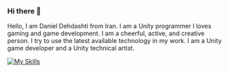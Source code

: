 ### Hi there 👋


Hello, I am Daniel Dehdashti from Iran. I am a Unity programmer I loves gaming and game development. I am a cheerful, active, and creative person. I try to use the latest available technology in my work. I am a Unity game developer and a Unity technical artist.

[![My Skills](https://skillicons.dev/icons?i=java,kotlin,unity,figma&theme=light)](https://skillicons.dev)
